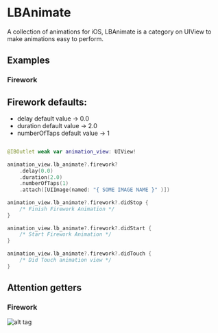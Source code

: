 # LBAnimate
A collection of animations for iOS, LBAnimate is a category on UIView to make animations easy to perform.

## Examples ##

### Firework
## Firework defaults:
- delay default value -> 0.0
- duration default value -> 2.0
- numberOfTaps default value -> 1

```swift

@IBOutlet weak var animation_view: UIView!
    
animation_view.lb_animate?.firework?
    .delay(0.0)
    .duration(2.0)
    .numberOfTaps(1)
    .attach([UIImage(named: "{ SOME IMAGE NAME }" )])
        
animation_view.lb_animate?.firework?.didStop {
    /* Finish Firework Animation */
}
        
animation_view.lb_animate?.firework?.didStart {
    /* Start Firework Animation */
}
        
animation_view.lb_animate?.firework?.didTouch {
    /* Did Touch animation view */
}

```

## Attention getters

### Firework
![alt tag](https://raw.github.com/lioz12131415/LBAnimate/main/Gifs/firework.gif)
